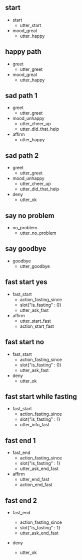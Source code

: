 <!-- basic stories -->
## start
* start
  <!-- action_add_user -->
  - utter_start
* mood_great
  - utter_happy

## happy path
* greet
  - utter_greet
* mood_great
  - utter_happy

## sad path 1
* greet
  - utter_greet
* mood_unhappy
  - utter_cheer_up
  - utter_did_that_help
* affirm
  - utter_happy

## sad path 2
* greet
  - utter_greet
* mood_unhappy
  - utter_cheer_up
  - utter_did_that_help
* deny
  - utter_ok

## say no problem
* no_problem
  - utter_no_problem

## say goodbye
* goodbye
  - utter_goodbye

<!-- fasting-specific stories -->
## fast start yes
* fast_start
  - action_fasting_since
  - slot{"is_fasting" : 0}
  - utter_ask_fast
* affirm
  - utter_start_fast
  - action_start_fast

## fast start no
* fast_start
  - action_fasting_since
  - slot{"is_fasting" : 0}
  - utter_ask_fast
* deny
  - utter_ok

## fast start while fasting
* fast_start
  - action_fasting_since
  - slot{"is_fasting" : 1}
  - utter_info_fast

## fast end 1
* fast_end
  - action_fasting_since
  - slot{"is_fasting" : 1}
  - utter_ask_end_fast
* affirm
  - utter_end_fast
  - action_end_fast
  

## fast end 2
* fast_end
  - action_fasting_since
  - slot{"is_fasting" : 1}
  - utter_ask_end_fast
* deny
  - utter_ok

  <!-- journal-specific stories -->
